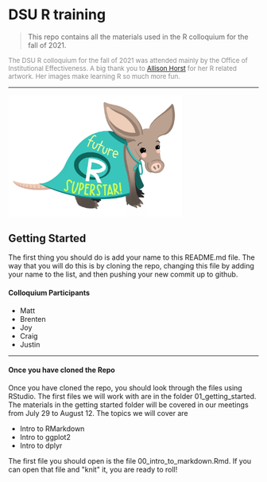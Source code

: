 # DSU R training

> This repo contains all the materials used in the R colloquium for the fall of 2021. 

<p style="color:#8c8c8c;font-size:small">
The DSU R colloquium for the fall of 2021 was attended mainly by the Office of Institutional Effectiveness. A big thank you to <a href="https://github.com/allisonhorst">Allison Horst</a> for her R related artwork. Her images make learning R so much more fun.  
</p>

--- 

<img src="img/R-superstar.jpg" width= "350"/>

## Getting Started

The first thing you should do is add your name to this README.md file. The way that you will do this is by cloning the repo, changing this file by adding your name to the list, and then pushing your new commit up to github.

<h4>Colloquium Participants</h4>

- Matt
- Brenten
- Joy
- Craig
- Justin
---

<h4>Once you have cloned the Repo</h4>

Once you have cloned the repo, you should look through the files using RStudio. The first files we will work with are in the folder 01_getting_started. The materials in the getting started folder will be covered in our meetings from July 29 to August 12. The topics we will cover are

- Intro to RMarkdown
- Intro to ggplot2
- Intro to dplyr

The first file you should open is the file 00_intro_to_markdown.Rmd. If you can open that file and "knit" it, you are ready to roll!
<br>
<br>


